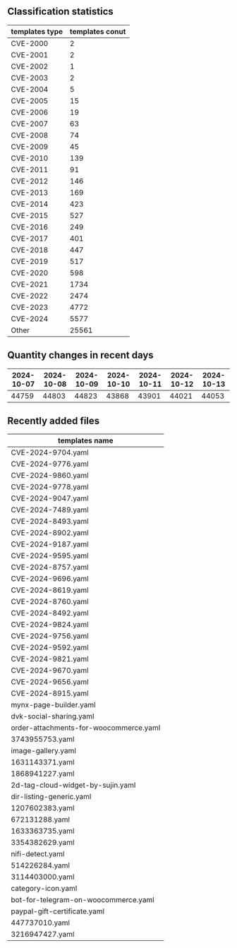 ## Classification statistics
| templates type | templates conut | 
| --- | --- |
| CVE-2000 | 2 |
| CVE-2001 | 2 |
| CVE-2002 | 1 |
| CVE-2003 | 2 |
| CVE-2004 | 5 |
| CVE-2005 | 15 |
| CVE-2006 | 19 |
| CVE-2007 | 63 |
| CVE-2008 | 74 |
| CVE-2009 | 45 |
| CVE-2010 | 139 |
| CVE-2011 | 91 |
| CVE-2012 | 146 |
| CVE-2013 | 169 |
| CVE-2014 | 423 |
| CVE-2015 | 527 |
| CVE-2016 | 249 |
| CVE-2017 | 401 |
| CVE-2018 | 447 |
| CVE-2019 | 517 |
| CVE-2020 | 598 |
| CVE-2021 | 1734 |
| CVE-2022 | 2474 |
| CVE-2023 | 4772 |
| CVE-2024 | 5577 |
| Other | 25561 |
## Quantity changes in recent days
|2024-10-07 | 2024-10-08 | 2024-10-09 | 2024-10-10 | 2024-10-11 | 2024-10-12 | 2024-10-13|
|--- | ------ | ------ | ------ | ------ | ------ | ---|
|44759 | 44803 | 44823 | 43868 | 43901 | 44021 | 44053|
## Recently added files
| templates name | 
| --- |
| CVE-2024-9704.yaml |
| CVE-2024-9776.yaml |
| CVE-2024-9860.yaml |
| CVE-2024-9778.yaml |
| CVE-2024-9047.yaml |
| CVE-2024-7489.yaml |
| CVE-2024-8493.yaml |
| CVE-2024-8902.yaml |
| CVE-2024-9187.yaml |
| CVE-2024-9595.yaml |
| CVE-2024-8757.yaml |
| CVE-2024-9696.yaml |
| CVE-2024-8619.yaml |
| CVE-2024-8760.yaml |
| CVE-2024-8492.yaml |
| CVE-2024-9824.yaml |
| CVE-2024-9756.yaml |
| CVE-2024-9592.yaml |
| CVE-2024-9821.yaml |
| CVE-2024-9670.yaml |
| CVE-2024-9656.yaml |
| CVE-2024-8915.yaml |
| mynx-page-builder.yaml |
| dvk-social-sharing.yaml |
| order-attachments-for-woocommerce.yaml |
| 3743955753.yaml |
| image-gallery.yaml |
| 1631143371.yaml |
| 1868941227.yaml |
| 2d-tag-cloud-widget-by-sujin.yaml |
| dir-listing-generic.yaml |
| 1207602383.yaml |
| 672131288.yaml |
| 1633363735.yaml |
| 3354382629.yaml |
| nifi-detect.yaml |
| 514226284.yaml |
| 3114403000.yaml |
| category-icon.yaml |
| bot-for-telegram-on-woocommerce.yaml |
| paypal-gift-certificate.yaml |
| 447737010.yaml |
| 3216947427.yaml |
